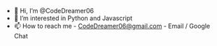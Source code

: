 - 👋 Hi, I’m @CodeDreamer06
- 👀 I’m interested in Python and Javascript
- 📫 How to reach me - CodeDreamer06@gmail.com - Email / Google Chat
